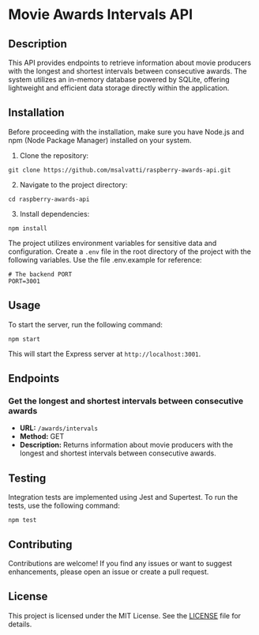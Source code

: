 # Movie Awards Intervals API

## Description
This API provides endpoints to retrieve information about movie producers with the longest and shortest intervals between consecutive awards. The system utilizes an in-memory database powered by SQLite, offering lightweight and efficient data storage directly within the application.

## Installation

Before proceeding with the installation, make sure you have Node.js and npm (Node Package Manager) installed on your system.

1. Clone the repository:

```
git clone https://github.com/msalvatti/raspberry-awards-api.git
```

2. Navigate to the project directory:

```
cd raspberry-awards-api
```

3. Install dependencies:

```
npm install
```

The project utilizes environment variables for sensitive data and configuration. Create a `.env` file in the root directory of the project with the following variables. Use the file .env.example for reference:

```dotenv
# The backend PORT
PORT=3001
```

## Usage
To start the server, run the following command:

```
npm start
```

This will start the Express server at `http://localhost:3001`.

## Endpoints

### Get the longest and shortest intervals between consecutive awards

- **URL:** `/awards/intervals`
- **Method:** GET
- **Description:** Returns information about movie producers with the longest and shortest intervals between consecutive awards.

## Testing
Integration tests are implemented using Jest and Supertest. To run the tests, use the following command:

```
npm test
```

## Contributing

Contributions are welcome! If you find any issues or want to suggest enhancements, please open an issue or create a pull request.

## License

This project is licensed under the MIT License. See the [LICENSE](LICENSE) file for details.

